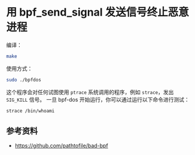 # 用 bpf_send_signal 发送信号终止恶意进程

编译：

```bash
make
```

使用方式：

```bash
sudo ./bpfdos
```

这个程序会对任何试图使用 `ptrace` 系统调用的程序，例如 `strace`，发出 `SIG_KILL` 信号。
一旦 bpf-dos 开始运行，你可以通过运行以下命令进行测试：

```bash
strace /bin/whoami
```

## 参考资料

- <https://github.com/pathtofile/bad-bpf>
